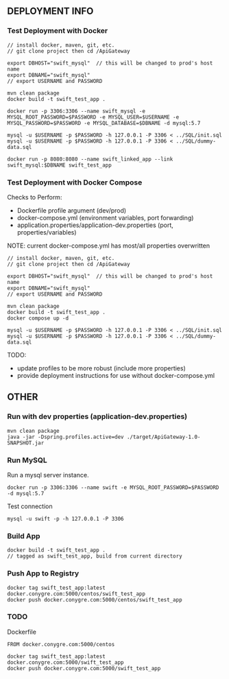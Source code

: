 

## DEPLOYMENT INFO

### Test Deployment with Docker

```
// install docker, maven, git, etc.
// git clone project then cd /ApiGateway

export DBHOST="swift_mysql"  // this will be changed to prod's host name
export DBNAME="swift_mysql"
// export USERNAME and PASSWORD

mvn clean package
docker build -t swift_test_app .

docker run -p 3306:3306 --name swift_mysql -e MYSQL_ROOT_PASSWORD=$PASSWORD -e MYSQL_USER=$USERNAME -e MYSQL_PASSWORD=$PASSWORD -e MYSQL_DATABASE=$DBNAME -d mysql:5.7

mysql -u $USERNAME -p $PASSWORD -h 127.0.0.1 -P 3306 < ../SQL/init.sql
mysql -u $USERNAME -p $PASSWORD -h 127.0.0.1 -P 3306 < ../SQL/dummy-data.sql

docker run -p 8080:8080 --name swift_linked_app --link swift_mysql:$DBNAME swift_test_app
```

### Test Deployment with Docker Compose

Checks to Perform:
- Dockerfile profile argument (dev/prod)
- docker-compose.yml (environment variables, port forwarding)
- application.properties/application-dev.properties (port, properties/variables)

NOTE: current docker-compose.yml has most/all properties overwritten

```
// install docker, maven, git, etc.
// git clone project then cd /ApiGateway

export DBHOST="swift_mysql"  // this will be changed to prod's host name
export DBNAME="swift_mysql"
// export USERNAME and PASSWORD

mvn clean package
docker build -t swift_test_app .
docker compose up -d

mysql -u $USERNAME -p $PASSWORD -h 127.0.0.1 -P 3306 < ../SQL/init.sql
mysql -u $USERNAME -p $PASSWORD -h 127.0.0.1 -P 3306 < ../SQL/dummy-data.sql
```

TODO: 
- update profiles to be more robust (include more properties)
- provide deployment instructions for use without docker-compose.yml



## OTHER

### Run with dev properties (application-dev.properties)

```
mvn clean package
java -jar -Dspring.profiles.active=dev ./target/ApiGateway-1.0-SNAPSHOT.jar
```

### Run MySQL

Run a mysql server instance. 

```
docker run -p 3306:3306 --name swift -e MYSQL_ROOT_PASSWORD=$PASSWORD -d mysql:5.7
```

Test connection

```
mysql -u swift -p -h 127.0.0.1 -P 3306
```

### Build App

```
docker build -t swift_test_app .
// tagged as swift_test_app, build from current directory
```

### Push App to Registry

```
docker tag swift_test_app:latest docker.conygre.com:5000/centos/swift_test_app
docker push docker.conygre.com:5000/centos/swift_test_app
```

### TODO

Dockerfile
```
FROM docker.conygre.com:5000/centos
```

```
docker tag swift_test_app:latest docker.conygre.com:5000/swift_test_app
docker push docker.conygre.com:5000/swift_test_app
```